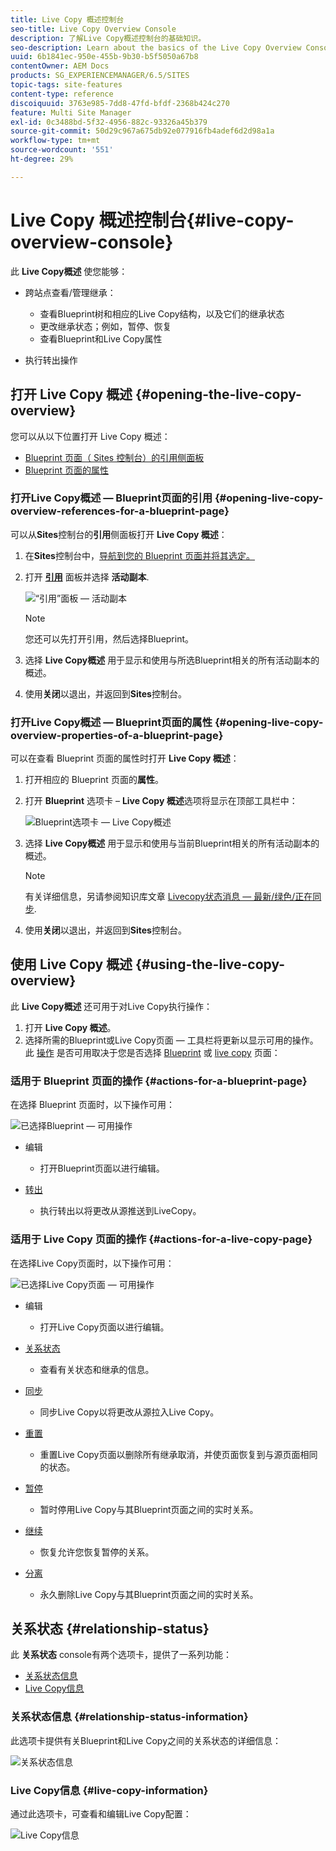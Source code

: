 ```yaml
---
title: Live Copy 概述控制台
seo-title: Live Copy Overview Console
description: 了解Live Copy概述控制台的基础知识。
seo-description: Learn about the basics of the Live Copy Overview Console.
uuid: 6b1841ec-950e-455b-9b30-b5f5050a67b8
contentOwner: AEM Docs
products: SG_EXPERIENCEMANAGER/6.5/SITES
topic-tags: site-features
content-type: reference
discoiquuid: 3763e985-7dd8-47fd-bfdf-2368b424c270
feature: Multi Site Manager
exl-id: 0c3488bd-5f32-4956-882c-93326a45b379
source-git-commit: 50d29c967a675db92e077916fb4adef6d2d98a1a
workflow-type: tm+mt
source-wordcount: '551'
ht-degree: 29%

---
```


# Live Copy 概述控制台{#live-copy-overview-console}

此 **Live Copy概述** 使您能够：

* 跨站点查看/管理继承：

   * 查看Blueprint树和相应的Live Copy结构，以及它们的继承状态
   * 更改继承状态；例如，暂停、恢复
   * 查看Blueprint和Live Copy属性

* 执行转出操作

## 打开 Live Copy 概述 {#opening-the-live-copy-overview}

您可以从以下位置打开 Live Copy 概述：

* [Blueprint 页面（ Sites 控制台）的引用侧面板](#opening-live-copy-overview-references-for-a-blueprint-page)
* [Blueprint 页面的属性](#opening-live-copy-overview-properties-of-a-blueprint-page)

### 打开Live Copy概述 — Blueprint页面的引用 {#opening-live-copy-overview-references-for-a-blueprint-page}

可以从&#x200B;**Sites**&#x200B;控制台的&#x200B;**引用**&#x200B;侧面板打开 **Live Copy 概述**：

1. 在&#x200B;**Sites**&#x200B;控制台中，[导航到您的 Blueprint 页面并将其选定。](/help/sites-authoring/basic-handling.md#viewing-and-selecting-resources)
1. 打开 **[引用](/help/sites-authoring/basic-handling.md#references)** 面板并选择 **活动副本**.

   ![“引用”面板 — 活动副本](assets/chlimage_1-359.png)

   >[!NOTE]
   >
   >您还可以先打开引用，然后选择Blueprint。

1. 选择 **Live Copy概述** 用于显示和使用与所选Blueprint相关的所有活动副本的概述。
1. 使用&#x200B;**关闭**&#x200B;以退出，并返回到&#x200B;**Sites**&#x200B;控制台。

### 打开Live Copy概述 — Blueprint页面的属性 {#opening-live-copy-overview-properties-of-a-blueprint-page}

可以在查看 Blueprint 页面的属性时打开 **Live Copy 概述**：

1. 打开相应的 Blueprint 页面的&#x200B;**属性**。
1. 打开 **Blueprint** 选项卡 – **Live Copy 概述**&#x200B;选项将显示在顶部工具栏中：

   ![Blueprint选项卡 — Live Copy概述](assets/chlimage_1-360.png)

1. 选择 **Live Copy概述** 用于显示和使用与当前Blueprint相关的所有活动副本的概述。

   >[!NOTE]
   >
   >有关详细信息，另请参阅知识库文章 [Livecopy状态消息 — 最新/绿色/正在同步](https://helpx.adobe.com/experience-manager/kb/livecopy-status-message---up-to-date-green-in-sync.html).

1. 使用&#x200B;**关闭**&#x200B;以退出，并返回到&#x200B;**Sites**&#x200B;控制台。

## 使用 Live Copy 概述 {#using-the-live-copy-overview}

此 **Live Copy概述** 还可用于对Live Copy执行操作：

1. 打开 **Live Copy 概述**。
1. 选择所需的Blueprint或Live Copy页面 — 工具栏将更新以显示可用的操作。 此 [操作](/help/sites-administering/msm.md#terms-used) 是否可用取决于您是否选择 [Blueprint](#actions-for-a-blueprint-page) 或 [live copy](#actions-for-a-live-copy-page) 页面：

### 适用于 Blueprint 页面的操作 {#actions-for-a-blueprint-page}

在选择 Blueprint 页面时，以下操作可用：

![已选择Blueprint — 可用操作](assets/chlimage_1-361.png)

* 编辑

   * 打开Blueprint页面以进行编辑。

* [转出](/help/sites-administering/msm.md#rollout-and-synchronize)

   * 执行转出以将更改从源推送到LiveCopy。

### 适用于 Live Copy 页面的操作 {#actions-for-a-live-copy-page}

在选择Live Copy页面时，以下操作可用：

![已选择Live Copy页面 — 可用操作](assets/chlimage_1-362.png)

* 编辑

   * 打开Live Copy页面以进行编辑。

* [关系状态](#relationship-status)

   * 查看有关状态和继承的信息。

* [同步](/help/sites-administering/msm.md#rollout-and-synchronize)

   * 同步Live Copy以将更改从源拉入Live Copy。

* [重置](/help/sites-administering/msm-livecopy.md#resetting-a-live-copy-page)

   * 重置Live Copy页面以删除所有继承取消，并使页面恢复到与源页面相同的状态。

* [暂停](/help/sites-administering/msm.md#suspending-and-cancelling-inheritance-and-synchronization)

   * 暂时停用Live Copy与其Blueprint页面之间的实时关系。

* [继续](/help/sites-administering/msm-livecopy.md#resuming-inheritance-for-a-page)

   * 恢复允许您恢复暂停的关系。

* [分离](/help/sites-administering/msm.md#detaching-a-live-copy)

   * 永久删除Live Copy与其Blueprint页面之间的实时关系。

## 关系状态 {#relationship-status}

此 **关系状态** console有两个选项卡，提供了一系列功能：

* [关系状态信息](#relationship-status-information)
* [Live Copy信息](#live-copy-information)

### 关系状态信息 {#relationship-status-information}

此选项卡提供有关Blueprint和Live Copy之间的关系状态的详细信息：

![关系状态信息](assets/chlimage_1-363.png)

### Live Copy信息 {#live-copy-information}

通过此选项卡，可查看和编辑Live Copy配置：

![Live Copy信息](assets/chlimage_1-364.png)
